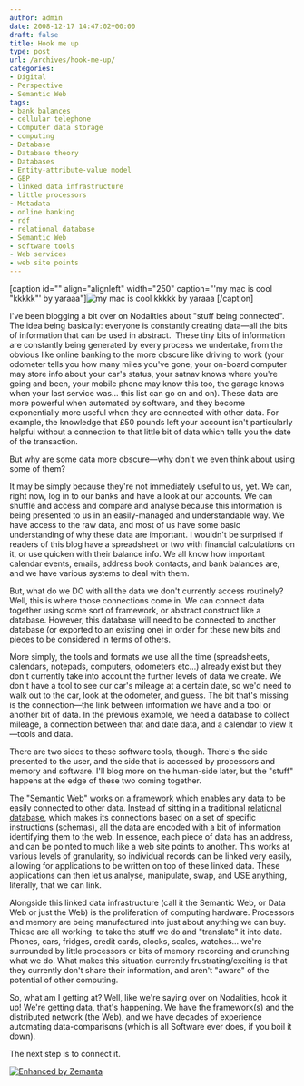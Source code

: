 ```yaml
---
author: admin
date: 2008-12-17 14:47:02+00:00
draft: false
title: Hook me up
type: post
url: /archives/hook-me-up/
categories:
- Digital
- Perspective
- Semantic Web
tags:
- bank balances
- cellular telephone
- Computer data storage
- computing
- Database
- Database theory
- Databases
- Entity-attribute-value model
- GBP
- linked data infrastructure
- little processors
- Metadata
- online banking
- rdf
- relational database
- Semantic Web
- software tools
- Web services
- web site points
---
```




[caption id="" align="alignleft" width="250" caption="'my mac is cool "kkkkk"' by yaraaa"]![my mac is cool kkkkk by yaraaa](http://zachbeauvais.com/wp-content/uploads/2008/12/12052096_5bf806e24e.jpg?v=0)
[/caption]





I've been blogging a bit over on Nodalities about "stuff being connected". The idea being basically: everyone is constantly creating data—all the bits of information that can be used in abstract.  These tiny bits of information are constantly being generated by every process we undertake, from the obvious like online banking to the more obscure like driving to work (your odometer tells you how many miles you've gone, your on-board computer may store info about your car's status, your satnav knows where you're going and been, your mobile phone may know this too, the garage knows when your last service was... this list can go on and on). These data are more powerful when automated by software, and they become exponentially more useful when they are connected with other data. For example, the knowledge that £50 pounds left your account isn't particularly helpful without a connection to that little bit of data which tells you the date of the transaction.

But why are some data more obscure—why don't we even think about using some of them?

It may be simply because they're not immediately useful to us, yet. We can, right now, log in to our banks and have a look at our accounts. We can shuffle and access and compare and analyse because this information is being presented to us in an easily-managed and understandable way. We have access to the raw data, and most of us have some basic understanding of why these data are important. I wouldn't be surprised if readers of this blog have a spreadsheet or two with financial calculations on it, or use quicken with their balance info. We all know how important calendar events, emails, address book contacts, and bank balances are, and we have various systems to deal with them.

But, what do we DO with all the data we don't currently access routinely? Well, this is where those connections come in. We can connect data together using some sort of framework, or abstract construct like a database. However, this database will need to be connected to another database (or exported to an existing one) in order for these new bits and pieces to be considered in terms of others.

More simply, the tools and formats we use all the time (spreadsheets, calendars, notepads, computers, odometers etc...) already exist but they don't currently take into account the further levels of data we create. We don't have a tool to see our car's mileage at a certain date, so we'd need to walk out to the car, look at the odometer, and guess. The bit that's missing is the connection—the link between information we have and a tool or another bit of data. In the previous example, we need a database to collect mileage, a connection between that and date data, and a calendar to view it—tools and data.

There are two sides to these software tools, though. There's the side presented to the user, and the side that is accessed by processors and memory and software. I'll blog more on the human-side later, but the "stuff" happens at the edge of these two coming together.

The "Semantic Web" works on a framework which enables any data to be easily connected to other data. Instead of sitting in a traditional [relational database](http://zachbeauvais.com/wp-content/uploads/2008/12/Relational_database_management_system), which makes its connections based on a set of specific instructions (schemas), all the data are encoded with a bit of information identifying them to the web. In essence, each piece of data has an address, and can be pointed to much like a web site points to another. This works at various levels of granularity, so individual records can be linked very easily, allowing for applications to be written on top of these linked data. These applications can then let us analyse, manipulate, swap, and USE anything, literally, that we can link.

Alongside this linked data infrastructure (call it the Semantic Web, or Data Web or just the Web) is the proliferation of computing hardware. Processors and memory are being manufactured into just about anything we can buy. Thiese are all working  to take the stuff we do and "translate" it into data. Phones, cars, fridges, credit cards, clocks, scales, watches... we're surrounded by little processors or bits of memory recording and crunching what we do. What makes this situation currently frustrating/exciting is that they currently don't share their information, and aren't "aware" of the potential of other computing.

So, what am I getting at? Well, like we're saying over on Nodalities, hook it up! We're getting data, that's happening. We have the framework(s) and the distributed network (the Web), and we have decades of experience automating data-comparisons (which is all Software ever does, if you boil it down).

The next step is to connect it.



[![Enhanced by Zemanta](http://zachbeauvais.com/wp-content/uploads/2008/12/zemified_a.png?x-id=9a2fc623-e5a3-438e-8024-baa9800a8da3)
](http://zachbeauvais.com/wp-content/uploads/2008/12/www.zemanta.com)
